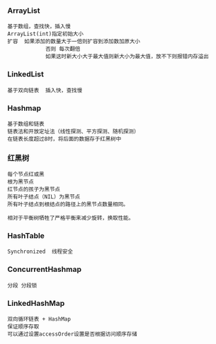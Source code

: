 ### ArrayList
	基于数组，查找快，插入慢
	ArrayList(int)指定初始大小
	扩容  如果添加的数量大于一倍则扩容到添加数加原大小
				否则 每次翻倍
				如果这时新大小大于最大值则新大小为最大值，放不下则报错内存溢出

### LinkedList
	基于双向链表  插入快，查找慢

### Hashmap
	基于数组和链表
	链表法和开放定址法（线性探测、平方探测、随机探测）
	在链表长度超过8时，将后面的数据存于红黑树中
### 红黑树
	每个节点红或黑
	根为黑节点
	红节点的孩子为黑节点
	所有叶子结点（NIL）为黑节点
	所有叶子结点到根结点的路径上的黑节点数量相同。

	相对于平衡树牺牲了严格平衡来减少旋转，换取性能。
### HashTable
	Synchronized  线程安全
### ConcurrentHashmap
	分段 分段锁

### LinkedHashMap
	双向循环链表 + HashMap
	保证顺序存取
	可以通过设置accessOrder设置是否根据访问顺序存储
